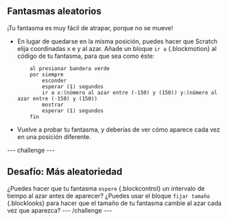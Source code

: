 ## Fantasmas aleatorios

¡Tu fantasma es muy fácil de atrapar, porque no se mueve!

+ En lugar de quedarse en la misma posición, puedes hacer que Scratch elija coordinadas x e y al azar. Añade un bloque `ir a` {.blockmotion} al código de tu fantasma, para que sea como éste:

	```blocks
		al presionar bandera verde
		por siempre
			esconder
			esperar (1) segundos
			ir a x:(número al azar entre (-150) y (150)) y:(número al azar entre (-150) y (150))
			mostrar
			esperar (1) segundos
		fin
	```

+ Vuelve a probar tu fantasma, y deberías de ver cómo aparece cada vez en una posición diferente.

--- challenge ---
## Desafío: Más aleatoriedad
¿Puedes hacer que tu fantasma `espere` {.blockcontrol} un intervalo de tiempo al azar antes de aparecer? ¿Puedes usar el bloque `fijar tamaño ` {.blocklooks} para hacer que el tamaño de tu fantasma cambie al azar cada vez que aparezca?
--- /challenge ---
